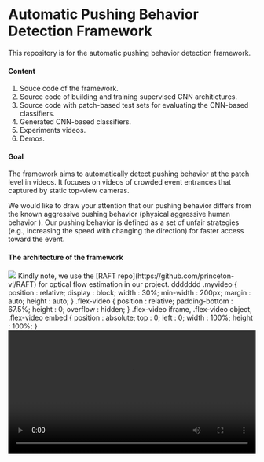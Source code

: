# Automatic Pushing Behavior Detection Framework
This repository is for the automatic pushing behavior detection framework. 
#### Content
1. Souce code of the framework.
2. Source code of building and training supervised CNN architictures.
3. Source code with patch-based test sets for evaluating the CNN-based classifiers. 
4. Generated CNN-based classifiers.
5. Experiments videos.
6. Demos.

#### Goal
The framework aims to automatically detect pushing behavior at the patch level in videos. It focuses on videos of crowded event entrances that captured by static top-view cameras.

We would like to draw your attention that our pushing behavior differs from the known aggressive pushing behavior (physical aggressive human behavior ). Our pushing behavior is defined as a  set of unfair strategies (e.g., increasing the speed with changing the direction)  for faster access toward the event.


#### The architecture of the framework
<img src="./files/framework1.png"/>
Kindly note, we use the [RAFT repo](https://github.com/princeton-vl/RAFT) for optical flow estimation in our project.
ddddddd
.myvideo {
position : relative;
display : block;
width : 30%;
min-width : 200px;
margin : auto;
height : auto;
}
.flex-video {
position : relative;
padding-bottom : 67.5%;
height : 0;
overflow : hidden;
}
.flex-video iframe, .flex-video object, .flex-video embed {
position : absolute;
top : 0;
left : 0;
width : 100%;
height : 100%;
}
 <div class="myvideo">
   <video  style="display:block; width:100%; height:auto;" autoplay controls loop="loop">
       <source src="./files/150-undistorted.mp4" type="video/mp4" />
         type="video/webm"  />
   </video>
</div>
